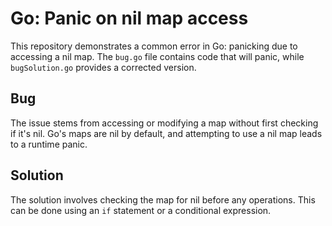 # Go: Panic on nil map access

This repository demonstrates a common error in Go: panicking due to accessing a nil map.  The `bug.go` file contains code that will panic, while `bugSolution.go` provides a corrected version.

## Bug

The issue stems from accessing or modifying a map without first checking if it's nil.  Go's maps are nil by default, and attempting to use a nil map leads to a runtime panic.

## Solution

The solution involves checking the map for nil before any operations. This can be done using an `if` statement or a conditional expression.
